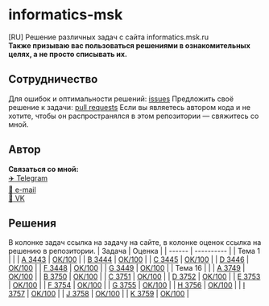 # informatics-msk
[RU] Решение различных задач с сайта informatics.msk.ru <br>
**Также призываю вас пользоваться решениями в ознакомительных целях, а не просто списывать их.** 

## Сотрудничество 
Для ошибок и оптимальности решений: [issues](https://github.com/Mollior/informatics-msk/issues)
Предложить своё решение к задачи: [pull requests](https://github.com/Mollior/informatics-msk/pulls)
Если вы являетесь автором кода и не хотите, чтобы он распространялся в этом репозитории — свяжитесь со мной.

## Автор
**Связаться со мной:**<br>
[:airplane: Telegram](https://t.me/mollior) <br>
[:e-mail: e-mail](mailto:maxi.efrem@yandex.ru) <br>
[:diamond_shape_with_a_dot_inside: VK](https://vk.com/id344397777) <br>

## Решения
В колонке задач ссылка на задачу на сайте, в колонке оценок ссылка на решению в репозитории.
| Задача | Оценка |
| ------ | ---------- |
| Тема 1 |  |
| [A 3443](https://informatics.msk.ru/mod/statements/view.php?id=3290&chapterid=3443#1) | [OK/100](https://github.com/Mollior/informatics-msk/blob/main/%D0%94.%D0%9F.%20%D0%9A%D0%B8%D1%80%D0%B8%D0%B5%D0%BD%D0%BA%D0%BE/%D0%A2%D0%B5%D0%BC%D0%B0%201/A.py) |
| [B 3444](https://informatics.msk.ru/mod/statements/view.php?id=3290&chapterid=3444#1) | [OK/100](https://github.com/Mollior/informatics-msk/blob/main/%D0%94.%D0%9F.%20%D0%9A%D0%B8%D1%80%D0%B8%D0%B5%D0%BD%D0%BA%D0%BE/%D0%A2%D0%B5%D0%BC%D0%B0%201/B.py) |
| [C 3445](https://informatics.msk.ru/mod/statements/view.php?id=3290&chapterid=3445#1) | [OK/100](https://github.com/Mollior/informatics-msk/blob/main/%D0%94.%D0%9F.%20%D0%9A%D0%B8%D1%80%D0%B8%D0%B5%D0%BD%D0%BA%D0%BE/%D0%A2%D0%B5%D0%BC%D0%B0%201/C.py) |
| [D 3446](https://informatics.msk.ru/mod/statements/view.php?id=3290&chapterid=3446#1) | [OK/100](https://github.com/Mollior/informatics-msk/blob/main/%D0%94.%D0%9F.%20%D0%9A%D0%B8%D1%80%D0%B8%D0%B5%D0%BD%D0%BA%D0%BE/%D0%A2%D0%B5%D0%BC%D0%B0%201/D.py) |
| [F 3448](https://informatics.msk.ru/mod/statements/view.php?id=3290&chapterid=3448#1) | [OK/100](https://github.com/Mollior/informatics-msk/blob/main/%D0%94.%D0%9F.%20%D0%9A%D0%B8%D1%80%D0%B8%D0%B5%D0%BD%D0%BA%D0%BE/%D0%A2%D0%B5%D0%BC%D0%B0%201/F.py) |
| [G 3449](https://informatics.msk.ru/mod/statements/view.php?id=3290&chapterid=3449#1) | [OK/100](https://github.com/Mollior/informatics-msk/blob/main/%D0%94.%D0%9F.%20%D0%9A%D0%B8%D1%80%D0%B8%D0%B5%D0%BD%D0%BA%D0%BE/%D0%A2%D0%B5%D0%BC%D0%B0%201/G.py) |
| Тема 16 |  |
| [A 3749](https://informatics.msk.ru/mod/statements/view.php?id=4535&chapterid=3749#1) | [OK/100](https://github.com/Mollior/informatics-msk/blob/main/%D0%94.%D0%9F.%20%D0%9A%D0%B8%D1%80%D0%B8%D0%B5%D0%BD%D0%BA%D0%BE/%D0%A2%D0%B5%D0%BC%D0%B0%2016/A.py) |
| [B 3750](https://informatics.msk.ru/mod/statements/view.php?id=4535&chapterid=3750#1) | [OK/100](https://github.com/Mollior/informatics-msk/blob/main/%D0%94.%D0%9F.%20%D0%9A%D0%B8%D1%80%D0%B8%D0%B5%D0%BD%D0%BA%D0%BE/%D0%A2%D0%B5%D0%BC%D0%B0%2016/B.py) |
| [C 3751](https://informatics.msk.ru/mod/statements/view.php?id=4535&chapterid=3751#1) | [OK/100](https://github.com/Mollior/informatics-msk/blob/main/%D0%94.%D0%9F.%20%D0%9A%D0%B8%D1%80%D0%B8%D0%B5%D0%BD%D0%BA%D0%BE/%D0%A2%D0%B5%D0%BC%D0%B0%2016/C.py) |
| [D 3752](https://informatics.msk.ru/mod/statements/view.php?id=4535&chapterid=3752#1) | [OK/100](https://github.com/Mollior/informatics-msk/blob/main/%D0%94.%D0%9F.%20%D0%9A%D0%B8%D1%80%D0%B8%D0%B5%D0%BD%D0%BA%D0%BE/%D0%A2%D0%B5%D0%BC%D0%B0%2016/D.py) |
| [E 3753](https://informatics.msk.ru/mod/statements/view.php?id=4535&chapterid=3753#1) | [OK/100](https://github.com/Mollior/informatics-msk/blob/main/%D0%94.%D0%9F.%20%D0%9A%D0%B8%D1%80%D0%B8%D0%B5%D0%BD%D0%BA%D0%BE/%D0%A2%D0%B5%D0%BC%D0%B0%2016/E.py) |
| [F 3754](https://informatics.msk.ru/mod/statements/view.php?id=4535&chapterid=3754#1) | [OK/100](https://github.com/Mollior/informatics-msk/blob/main/%D0%94.%D0%9F.%20%D0%9A%D0%B8%D1%80%D0%B8%D0%B5%D0%BD%D0%BA%D0%BE/%D0%A2%D0%B5%D0%BC%D0%B0%2016/F.py) |
| [G 3755](https://informatics.msk.ru/mod/statements/view.php?id=4535&chapterid=3755#1) | [OK/100](https://github.com/Mollior/informatics-msk/blob/main/%D0%94.%D0%9F.%20%D0%9A%D0%B8%D1%80%D0%B8%D0%B5%D0%BD%D0%BA%D0%BE/%D0%A2%D0%B5%D0%BC%D0%B0%2016/G.py) |
| [H 3756](https://informatics.msk.ru/mod/statements/view.php?id=4535&chapterid=3756#1) | [OK/100](https://github.com/Mollior/informatics-msk/blob/main/%D0%94.%D0%9F.%20%D0%9A%D0%B8%D1%80%D0%B8%D0%B5%D0%BD%D0%BA%D0%BE/%D0%A2%D0%B5%D0%BC%D0%B0%2016/H.py) |
| [I 3757](https://informatics.msk.ru/mod/statements/view.php?id=4535&chapterid=3757#1) | [OK/100](https://github.com/Mollior/informatics-msk/blob/main/%D0%94.%D0%9F.%20%D0%9A%D0%B8%D1%80%D0%B8%D0%B5%D0%BD%D0%BA%D0%BE/%D0%A2%D0%B5%D0%BC%D0%B0%2016/I.py) |
| [J 3758](https://informatics.msk.ru/mod/statements/view.php?id=4535&chapterid=3758#1) | [OK/100](https://github.com/Mollior/informatics-msk/blob/main/%D0%94.%D0%9F.%20%D0%9A%D0%B8%D1%80%D0%B8%D0%B5%D0%BD%D0%BA%D0%BE/%D0%A2%D0%B5%D0%BC%D0%B0%2016/J.py) |
| [K 3759](https://informatics.msk.ru/mod/statements/view.php?id=4535&chapterid=3759#1) | [OK/100](https://github.com/Mollior/informatics-msk/blob/main/%D0%94.%D0%9F.%20%D0%9A%D0%B8%D1%80%D0%B8%D0%B5%D0%BD%D0%BA%D0%BE/%D0%A2%D0%B5%D0%BC%D0%B0%2016/K.py) |

